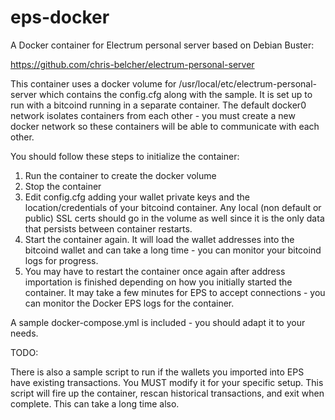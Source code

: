 # eps-docker

A Docker container for Electrum personal server based on Debian Buster:

https://github.com/chris-belcher/electrum-personal-server

This container uses a docker volume for /usr/local/etc/electrum-personal-server which contains the config.cfg along with the sample. It is set up to run with a bitcoind running in a separate container. The default docker0 network isolates containers from each other - you must create a new docker network so these containers will be able to communicate with each other.

You should follow these steps to initialize the container:

1. Run the container to create the docker volume
2. Stop the container
3. Edit config.cfg adding your wallet private keys and the location/credentials of your bitcoind container. Any local (non default or public) SSL certs should go in the volume as well since it is the only data that persists between container restarts.
4. Start the container again. It will load the wallet addresses into the bitcoind wallet and can take a long time - you can monitor your bitcoind logs for progress.
5. You may have to restart the container once again after address importation is finished depending on how you initially started the container. It may take a few minutes for EPS to accept connections - you can monitor the Docker EPS logs for the container.

A sample docker-compose.yml is included - you should adapt it to your needs.

TODO:

There is also a sample script to run if the wallets you imported into EPS have existing transactions. You MUST modify it for your specific setup. This script will fire up the container, rescan historical transactions, and exit when complete. This can take a long time also.
